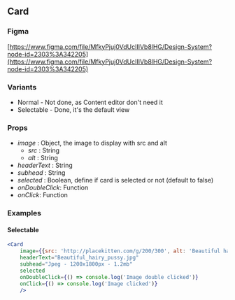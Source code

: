 ## Card

### Figma

[https://www.figma.com/file/MfkyPjuj0VdUclIIVb8lHG/Design-System?node-id=2303%3A342205](https://www.figma.com/file/MfkyPjuj0VdUclIIVb8lHG/Design-System?node-id=2303%3A342205)


### Variants

- Normal - Not done, as Content editor don't need it
- Selectable - Done, it's the default view

### Props

- *image* : Object, the image to display with src and alt
  - *src* : String
  - *alt* : String
- *headerText* : String
- *subhead* : String
- *selected* : Boolean, define if card is selected or not (default to false)
- *onDoubleClick*: Function
- *onClick*: Function


### Examples

#### Selectable

```jsx
<Card
    image={{src: 'http://placekitten.com/g/200/300', alt: 'Beautiful hairy pussy'}}
    headerText="Beautiful_hairy_pussy.jpg"
    subhead="Jpeg - 1200x1800px - 1.2mb"
    selected
    onDoubleClick={() => console.log('Image double clicked')}
    onClick={() => console.log('Image clicked')}
    />
```
